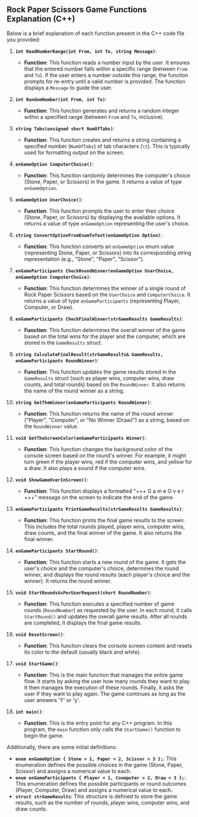 ## Rock Paper Scissors Game Functions Explanation (C++)

Below is a brief explanation of each function present in the C++ code file you provided:

1.  **`int ReadNumberRange(int From, int To, string Message)`**:
    *   **Function**: This function reads a number input by the user. It ensures that the entered number falls within a specific range (between `From` and `To`). If the user enters a number outside this range, the function prompts for re-entry until a valid number is provided. The function displays a `Message` to guide the user.

2.  **`int RandomNumber(int From, int To)`**:
    *   **Function**: This function generates and returns a random integer within a specified range (between `From` and `To`, inclusive).

3.  **`string Tabs(unsigned short NumOfTabs)`**:
    *   **Function**: This function creates and returns a string containing a specified number (`NumOfTabs`) of tab characters (`\t`). This is typically used for formatting output on the screen.

4.  **`enGameOption ComputerChoice()`**:
    *   **Function**: This function randomly determines the computer's choice (Stone, Paper, or Scissors) in the game. It returns a value of type `enGameOption`.

5.  **`enGameOption UserChoice()`**:
    *   **Function**: This function prompts the user to enter their choice (Stone, Paper, or Scissors) by displaying the available options. It returns a value of type `enGameOption` representing the user's choice.

6.  **`string ConvertOptionFromEnumToText(enGameOption Option)`**:
    *   **Function**: This function converts an `enGameOption` enum value (representing Stone, Paper, or Scissors) into its corresponding string representation (e.g., "Stone", "Paper", "Scissor").

7.  **`enGameParticipants CheckRoundWinner(enGameOption UserChoice, enGameOption ComputerChoice)`**:
    *   **Function**: This function determines the winner of a single round of Rock Paper Scissors based on the `UserChoice` and `ComputerChoice`. It returns a value of type `enGameParticipants` (representing Player, Computer, or Draw).

8.  **`enGameParticipants CheckFinalWinner(strGameResults GameResults)`**:
    *   **Function**: This function determines the overall winner of the game based on the total wins for the player and the computer, which are stored in the `GameResults` struct.

9.  **`string CalculateFinalResult(strGameResults& GameResults, enGameParticipants RoundWinner)`**:
    *   **Function**: This function updates the game results stored in the `GameResults` struct (such as player wins, computer wins, draw counts, and total rounds) based on the `RoundWinner`. It also returns the name of the round winner as a string.

10. **`string GetTheWinner(enGameParticipants RoundWinner)`**:
    *   **Function**: This function returns the name of the round winner ("Player", "Computer", or "No Winner (Draw)") as a string, based on the `RoundWinner` value.

11. **`void GetTheScreenColor(enGameParticipants Winner)`**:
    *   **Function**: This function changes the background color of the console screen based on the round's winner. For example, it might turn green if the player wins, red if the computer wins, and yellow for a draw. It also plays a sound if the computer wins.

12. **`void ShowGameOverInScreen()`**:
    *   **Function**: This function displays a formatted "+++ G a m e O v e r +++" message on the screen to indicate the end of the game.

13. **`enGameParticipants PrintGameResults(strGameResults GameResults)`**:
    *   **Function**: This function prints the final game results to the screen. This includes the total rounds played, player wins, computer wins, draw counts, and the final winner of the game. It also returns the final winner.

14. **`enGameParticipants StartRound()`**:
    *   **Function**: This function starts a new round of the game. It gets the user's choice and the computer's choice, determines the round winner, and displays the round results (each player's choice and the winner). It returns the round winner.

15. **`void StartRoundsAsPerUserRequest(short RoundNumber)`**:
    *   **Function**: This function executes a specified number of game rounds (`RoundNumber`) as requested by the user. In each round, it calls `StartRound()` and updates the overall game results. After all rounds are completed, it displays the final game results.

16. **`void ResetScreen()`**:
    *   **Function**: This function clears the console screen content and resets its color to the default (usually black and white).

17. **`void StartGame()`**:
    *   **Function**: This is the main function that manages the entire game flow. It starts by asking the user how many rounds they want to play. It then manages the execution of these rounds. Finally, it asks the user if they want to play again. The game continues as long as the user answers 'Y' or 'y'.

18. **`int main()`**:
    *   **Function**: This is the entry point for any C++ program. In this program, the `main` function only calls the `StartGame()` function to begin the game.

Additionally, there are some initial definitions:
*   **`enum enGameOption { Stone = 1, Paper = 2, Scissor = 3 };`**: This enumeration defines the possible choices in the game (Stone, Paper, Scissor) and assigns a numerical value to each.
*   **`enum enGameParticipants { Player = 1, Coumputer = 2, Draw = 3 };`**: This enumeration defines the possible participants or round outcomes (Player, Computer, Draw) and assigns a numerical value to each.
*   **`struct strGameResults`**: This structure is defined to store the game results, such as the number of rounds, player wins, computer wins, and draw counts.

